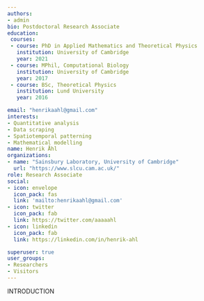 ```yaml
---
authors:
- admin
bio: Postdoctoral Research Associate
education:
 courses:
 - course: PhD in Applied Mathematics and Theoretical Physics
   institution: University of Cambridge
   year: 2021
 - course: MPhil, Computational Biology
   institution: University of Cambridge
   year: 2017
 - course: BSc, Theoretical Physics
   institution: Lund University
   year: 2016

email: "henrikaahl@gmail.com"
interests:
- Quantitative analysis
- Data scraping
- Spatiotemporal patterning
- Mathematical modelling
name: Henrik Åhl
organizations:
- name: "Sainsbury Laboratory, University of Cambridge"
  url: "https://www.slcu.cam.ac.uk/"
role: Research Associate
social:
- icon: envelope
  icon_pack: fas
  link: 'mailto:henrikaahl@gmail.com'
- icon: twitter
  icon_pack: fab
  link: https://twitter.com/aaaaahl
- icon: linkedin
  icon_pack: fab
  link: https://linkedin.com/in/henrik-ahl

superuser: true
user_groups:
- Researchers
- Visitors
---
```

INTRODUCTION
